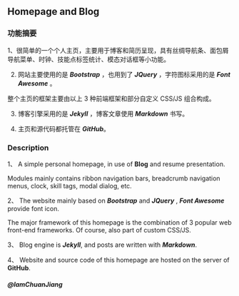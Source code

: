 
**Homepage** and **Blog**
-

### 功能摘要

1、很简单的一个个人主页，主要用于博客和简历呈现，具有丝绸导航条、面包屑导航菜单、时钟、技能点标签统计、模态对话框等小功能。

2. 网站主要使用的是 ***Bootstrap*** ，也用到了 ***JQuery*** ，字符图标采用的是 ***Font Awesome*** 。

整个主页的框架主要由以上 3 种前端框架和部分自定义 CSS/JS 组合构成。

3. 博客引擎采用的是 ***Jekyll*** ，博客文章使用 ***Markdown*** 书写。

4. 主页和源代码都托管在  ***GitHub***。

### Description

1、 A simple personal homepage, in use of **Blog** and resume presentation. 

Modules mainly contains ribbon navigation bars, breadcrumb navigation menus, clock, skill tags, modal dialog, etc.

2、 The website mainly based on ***Bootstrap*** and ***JQuery*** , ***Font Awesome*** provide font icon. 

The major framework of this homepage is the combination of 3 popular web front-end frameworks. Of course, also part of custom CSS/JS.

3、 Blog engine is ***Jekyll***, and posts are written with ***Markdown***.

4、 Website and source code of this homepage are hosted on the server of  **GitHub**.

##### @lamChuanJiang
